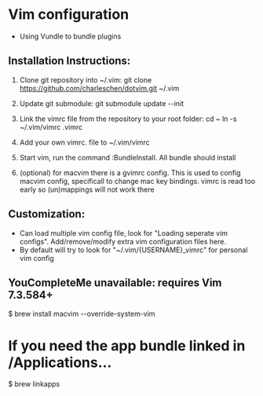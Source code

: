 # Vim configuration

- Using Vundle to bundle plugins

## Installation Instructions:

1.  Clone git repository into ~/.vim:
    git clone https://github.com/charleschen/dotvim.git ~/.vim
2.  Update git submodule: git submodule update --init
3.  Link the vimrc file from the repository to your root folder:
    cd ~
    ln -s ~/.vim/vimrc .vimrc
4.  Add your own vimrc.<username> file to ~/.vim/vimrc
5.  Start vim, run the command :BundleInstall.  All bundle should install

5. (optional) for macvim there is a gvimrc config.  This is used to config macvim config, specificall
    to change mac key bindings.  vimrc is read too early so (un)mappings will not work there

## Customization:

-   Can load multiple vim config file, look for "Loading seperate vim configs".  Add/remove/modify
    extra vim configuration files here.
-   By default will try to look for "~/.vim/{USERNAME}_vimrc" for personal vim config


## YouCompleteMe unavailable: requires Vim 7.3.584+
$ brew install macvim --override-system-vim

# If you need the app bundle linked in /Applications...
$ brew linkapps
